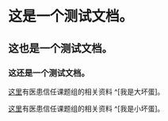 # 这是一个测试文档。

## 这也是一个测试文档。

### 这还是一个测试文档。


[这里](http://pan.baidu.com/s/1bPzIkY)有医患信任课题组的相关资料 ^[我是大坏蛋]。


[这里](http://pan.baidu.com/s/1bPzIkY)有医患信任课题组的相关资料 ^[我是小坏蛋]。






